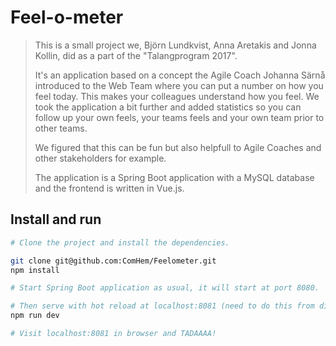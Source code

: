 # Feel-o-meter

> This is a small project we, Björn Lundkvist, Anna Aretakis and Jonna Kollin, did as a part of the "Talangprogram 2017".
> 
>  It's an application based on a concept the Agile Coach Johanna Särnå introduced to the Web Team where you can put a number on how you feel today. 
   This makes your colleagues understand how you feel. We took the application a bit further and added statistics so 
   you can follow up your own feels, your teams feels and your own team prior to other teams. 
>  
>  We figured that this can be fun but also helpfull to Agile Coaches and other stakeholders for example. 
>  
>  The application is a Spring Boot application with a MySQL database and the frontend is written in Vue.js.

## Install and run

``` bash
# Clone the project and install the dependencies.

git clone git@github.com:ComHem/Feelometer.git
npm install

# Start Spring Boot application as usual, it will start at port 8080. 

# Then serve with hot reload at localhost:8081 (need to do this from dir src/frontend)
npm run dev

# Visit localhost:8081 in browser and TADAAAA! 

```
